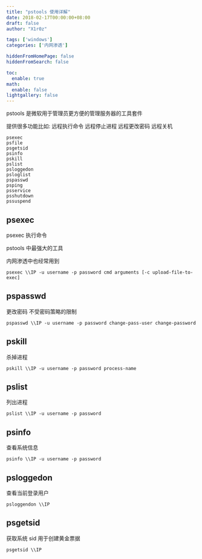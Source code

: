 ```yaml
---
title: "pstools 使用详解"
date: 2018-02-17T00:00:00+08:00
draft: false
author: "X1r0z"

tags: ['windows']
categories: ['内网渗透']

hiddenFromHomePage: false
hiddenFromSearch: false

toc:
  enable: true
math:
  enable: false
lightgallery: false
---
```


pstools 是微软用于管理员更方便的管理服务器的工具套件

提供很多功能比如: 远程执行命令 远程停止进程 远程更改密码 远程关机

<!--more-->

```
psexec
psfile
psgetsid
psinfo
pskill
pslist
psloggedon
psloglist
pspasswd
psping
psservice
psshutdown
pssuspend
```

## psexec

psexec 执行命令

pstools 中最强大的工具

内网渗透中也经常用到

`psexec \\IP -u username -p password cmd arguments [-c upload-file-to-exec]`

## pspasswd

更改密码 不受密码策略的限制

`pspasswd \\IP -u username -p password change-pass-user change-password`

## pskill

杀掉进程

`pskill \\IP -u username -p password process-name`

## pslist

列出进程

`pslist \\IP -u username -p password`

## psinfo

查看系统信息

`psinfo \\IP -u username -p password`

## psloggedon

查看当前登录用户

`psloggendon \\IP`

## psgetsid

获取系统 sid 用于创建黄金票据

`psgetsid \\IP`